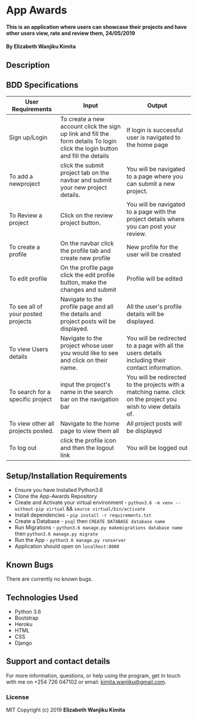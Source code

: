 # App Awards

#### This is an application where users can showcase their projects and have other users view, rate and review them, 24/05/2019

#### By **Elizabeth Wanjiku Kimita**

## Description


## BDD Specifications
| User Requirements                  | Input                                                                                                                         | Output                                                                                                         |
|------------------------------------|-------------------------------------------------------------------------------------------------------------------------------|----------------------------------------------------------------------------------------------------------------|
| Sign up/Login                      | To create a new account click the sign up link and fill the form details To login click the login button and fill the details | If login is successful user is navigated to the home page                                                      |
| To add a newproject                | click the submit project tab on the navbar and submit your new project details.                                               | You will be navigated to a page where you can submit a new project.                                            |
| To Review a project                | Click on the review project button.                                                                                           | You will be navigated to a page with the project details where you can post your review.                       |
| To create a profile                | On the navbar click the profile tab and create new profile                                                                    | New profile for the user will be created                                                                       |
| To edit profile                    | On the profile page click the edit profile button, make the changes and submit                                                | Profile will be edited                                                                                         |
| To see all of your posted projects | Navigate to the profile page and all the details and project posts will be displayed.                                         | All the user's profile details will be displayed.                                                              |
| To view Users details              | Navigate to the project whose user you would like to see and click on their name.                                             | You will be redirected to a page with all the users details including their contact information.               |
| To search for a specific project   | input the project's name in the search bar on the navigation bar                                                              | You will be redirected to the projects with a matching name. click on the project you wish to view details of. |
| To view other all projects posted. | Navigate to the home page to view them all                                                                                    | All project posts will be displayed                                                                            |
| To log out                         | click the profile icon and then the logout link                                                                               | You will be logged out                                                                                         |

## Setup/Installation Requirements
* Ensure you have Installed Python3.6
* Clone the App-Awards Repository
* Create and Activate your virtual environment - `python3.6 -m venv --without-pip virtual` && `source virtual/bin/activate`
* Install dependencies - `pip install -r requirements.txt`
* Create a Database - `psql` then `CREATE DATABASE database name`
* Run Migrations - `python3.6 manage.py makemigrations database name` then `python3.6 manage.py migrate`
* Run the App - `python3.6 manage.py runserver`
* Application should open on `localhost:8000` 

## Known Bugs
There are currently no known bugs.

## Technologies Used
* Python 3.6
* Bootstrap
* Heroku
* HTML
* CSS
* Django

## Support and contact details
For more information, questions, or help using the program, get in touch with me on +254 726 047102 or email: kimita.wanjiku@gmail.com.

### License
MIT
Copyright (c) 2019 **Elizabeth Wanjiku Kimita**
  